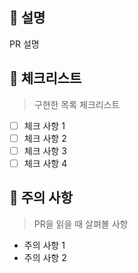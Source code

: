 ## 💁 설명

PR 설명

## 📑 체크리스트

> 구현한 목록 체크리스트

- [ ] 체크 사항 1
- [ ] 체크 사항 2
- [ ] 체크 사항 3
- [ ] 체크 사항 4

## 🚧 주의 사항

> PR을 읽을 때 살펴볼 사항

- 주의 사항 1
- 주의 사항 2
